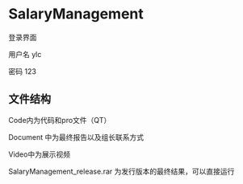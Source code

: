 # SalaryManagement

登录界面

用户名 ylc

密码 123

## 文件结构

Code内为代码和pro文件（QT）

Document 中为最终报告以及组长联系方式

Video中为展示视频

SalaryManagement_release.rar 为发行版本的最终结果，可以直接运行